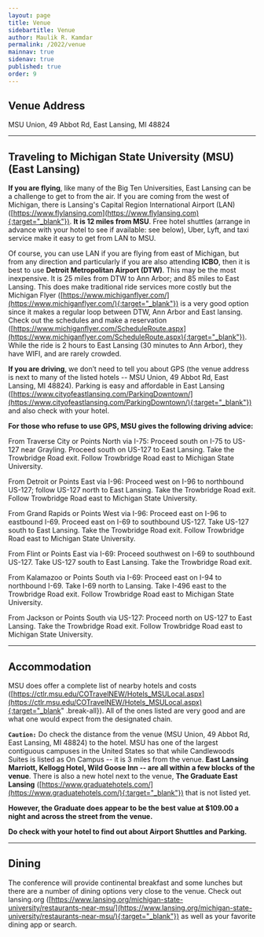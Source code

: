 ```yaml
---
layout: page
title: Venue
sidebartitle: Venue
author: Maulik R. Kamdar
permalink: /2022/venue
mainnav: true
sidenav: true
published: true
order: 9
---
```


## **Venue Address**

MSU Union, 49 Abbot Rd, East Lansing, MI 48824

----------------------

## **Traveling to Michigan State University (MSU)(East Lansing)**

**If you are flying**, like many of the Big Ten Universities, East Lansing can be a challenge to get to from the air.  If you are coming from the west of Michigan, there is Lansing's Capital Region International Airport (LAN) ([https://www.flylansing.com](https://www.flylansing.com){:target="_blank"}).  **It is 12 miles from MSU**.  Free hotel shuttles (arrange in advance with your hotel to see if available: see below), Uber, Lyft, and taxi service make it easy to get from LAN to MSU.

Of course, you can use LAN if you are flying from east of Michigan, but from any direction and particularly if you are also attending **ICBO**, then it is best to use **Detroit Metropolitan Airport (DTW)**.  This may be the most inexpensive.  It is 25 miles from DTW to Ann Arbor; and 85 miles to East Lansing.  This does make traditional ride services more costly but the Michigan Flyer ([https://www.michiganflyer.com/](https://www.michiganflyer.com/){:target="_blank"}) is a very good option since it makes a regular loop between DTW, Ann Arbor and East lansing.  Check out the schedules and make a reservation ([https://www.michiganflyer.com/ScheduleRoute.aspx](https://www.michiganflyer.com/ScheduleRoute.aspx){:target="_blank"}).  While the ride is 2 hours to East Lansing (30 minutes to Ann Arbor), they have WIFI, and are rarely crowded.  

**If you are driving**, we don’t need to tell you about GPS (the venue address is next to many of the listed hotels -- MSU Union, 49 Abbot Rd, East Lansing, MI 48824).  Parking is easy and affordable in East Lansing ([https://www.cityofeastlansing.com/ParkingDowntown/](https://www.cityofeastlansing.com/ParkingDowntown/){:target="_blank"}) and also check with your hotel.

**For those who refuse to use GPS, MSU gives the following driving advice:**

From Traverse City or Points North via I-75: Proceed south on I-75 to US-127 near Grayling. Proceed south on US-127 to East Lansing. Take the Trowbridge Road exit. Follow Trowbridge Road east to Michigan State University.

From Detroit or Points East via I-96: Proceed west on I-96 to northbound US-127; follow US-127 north to East Lansing. Take the Trowbridge Road exit. Follow Trowbridge Road east to Michigan State University.

From Grand Rapids or Points West via I-96: Proceed east on I-96 to eastbound I-69. Proceed east on I-69 to southbound US-127. Take US-127 south to East Lansing. Take the Trowbridge Road exit. Follow Trowbridge Road east to Michigan State University.

From Flint or Points East via I-69: Proceed southwest on I-69 to southbound US-127. Take US-127 south to East Lansing. Take the Trowbridge Road exit.

From Kalamazoo or Points South via I-69: Proceed east on I-94 to northbound I-69. Take I-69 north to Lansing. Take I-496 east to the Trowbridge Road exit. Follow Trowbridge Road east to Michigan State University.

From Jackson or Points South via US-127: Proceed north on US-127 to East Lansing. Take the Trowbridge Road exit. Follow Trowbridge Road east to Michigan State University.


----------------------

## **Accommodation**

MSU does offer a complete list of nearby hotels and costs ([https://ctlr.msu.edu/COTravelNEW/Hotels_MSULocal.aspx](https://ctlr.msu.edu/COTravelNEW/Hotels_MSULocal.aspx){:target="_blank" .break-all}). All of the ones listed are very good and are what one would expect from the designated chain.

**`Caution:`** Do check the distance from the venue (MSU Union, 49 Abbot Rd, East Lansing, MI 48824) to the hotel.  MSU has one of the largest contiguous campuses in the United States so that while Candlewoods Suites is listed as On Campus -- it is 3 miles from the venue.  **East Lansing Marriott, Kellogg Hotel, Wild Goose Inn -- are all within a few blocks of the venue**.  There is also a new hotel next to the venue, **The Graduate East Lansing** ([https://www.graduatehotels.com/](https://www.graduatehotels.com/){:target="_blank"}) that is not listed yet.

**However, the Graduate does appear to be the best value at $109.00 a night and across the street from the venue.**  

**Do check with your hotel to find out about Airport Shuttles and Parking.**


----------------------

## **Dining**
The conference will provide continental breakfast and some lunches but there are a number of dining options very close to the venue.  Check out lansing.org ([https://www.lansing.org/michigan-state-university/restaurants-near-msu/](https://www.lansing.org/michigan-state-university/restaurants-near-msu/){:target="_blank"}) as well as your favorite dining app or search.

